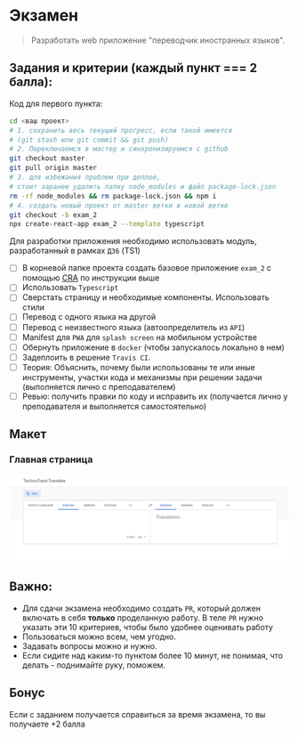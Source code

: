# Экзамен

>Разработать web приложение "переводчик иностранных языков".

## Задания и критерии (каждый пункт === 2 балла):

Код для первого пункта:

```bash
cd <ваш проект>
# 1. сохранить весь текущий прогресс, если такой имеется
# (git stash или git commit && git push)
# 2. Переключаемся в мастер и синхронизируемся с github
git checkout master
git pull origin master
# 3. для избежания проблем при деплое,
# стоит заранее удалить папку node_modules и файл package-lock.json
rm -rf node_modules && rm package-lock.json && npm i
# 4. создать новый проект от master ветки в новой ветке
git checkout -b exam_2
npx create-react-app exam_2 --template typescript
```

Для разработки приложения необходимо использовать модуль, разработанный в рамках `ДЗ6` (TS1)

- [ ] В корневой папке проекта создать базовое приложение `exam_2` с помощью [CRA](https://github.com/facebook/create-react-app#quick-overview) по инструкции выше
- [ ] Использовать `Typescript`
- [ ] Сверстать страницу и необходимые компоненты. Использовать стили
- [ ] Перевод с одного языка на другой
- [ ] Перевод с неизвестного языка (автоопределитель из `API`)
- [ ] Manifest для `PWA` для `splash screen` на мобильном устройстве
- [ ] Обернуть приложение в `docker` (чтобы запускалось локально в нем)
- [ ] Задеплоить в решение `Travis CI`.
- [ ] Теория: Объяснить, почему были использованы те или иные инструменты, участки кода и механизмы при решении задачи (выполняется лично с преподавателем)
- [ ] Ревью: получить правки по коду и исправить их (получается лично у преподавателя и выполняется самостоятельно)

## Макет

### Главная страница
![Главная](./1.jpg)

## Важно:

* Для сдачи экзамена необходимо создать `PR`, который должен включать в себя **только** проделанную работу.
В теле `PR` нужно указать эти 10 критериев, чтобы было удобнее оценивать работу
* Пользоваться можно всем, чем угодно.
* Задавать вопросы можно и нужно.
* Если сидите над каким-то пунктом более 10 минут, не понимая, что делать - поднимайте руку, поможем.

## Бонус

Если с заданием получается справиться за время экзамена, то вы получаете +2 балла
